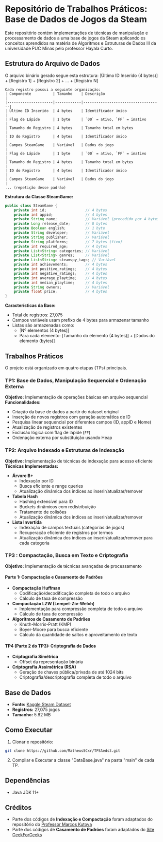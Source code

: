 # Repositório de Trabalhos Práticos: Base de Dados de Jogos da Steam
Este repositório contém implementações de técnicas de manipulação e processamento de dados a uma base de jogos da Steam aplicando os conceitos aprendidos na matéria de Algoritmos e Estruturas de Dados III da universidade PUC Minas pelo professor Hayala Curto.

## Estrutura do Arquivo de Dados
O arquivo binário gerado segue esta estrutura:
[Último ID Inserido (4 bytes)] + [Registro 1] + [Registro 2] + ... + [Registro N]
```
Cada registro possui a seguinte organização:
| Componente          | Tamanho    | Descrição                          |
|---------------------|------------|------------------------------------|
| Último ID Inserido  | 4 bytes    | Identificador único                |
| Flag de Lápide      | 1 byte     | `00` = ativo, `FF` = inativo       |
| Tamanho do Registro | 4 bytes    | Tamanho total em bytes             |
| ID do Registro      | 4 bytes    | Identificador único                |
| Campos SteamGame    | Variável   | Dados do jogo                      |
| Flag de Lápide      | 1 byte     | `00` = ativo, `FF` = inativo       |
| Tamanho do Registro | 4 bytes    | Tamanho total em bytes             |
| ID do Registro      | 4 bytes    | Identificador único                |
| Campos SteamGame    | Variável   | Dados do jogo                      |
... (repetição desse padrão)
```
**Estrutura da Classe SteamGame:**
```java
public class SteamGame {
    private int id;                  // 4 bytes
    private int appid;               // 4 bytes
    private String name;             // Variável (precedido por 4 bytes de comprimento)
    private Long release_date;       // 8 bytes
    private Boolean english;         // 1 byte
    private String developer;        // Variável
    private String publisher;        // Variável
    private String platforms;        // 7 bytes (fixo)
    private int required_age;        // 4 bytes
    private List<String> categories; // Variável
    private List<String> genres;     // Variável
    private List<String> steamspy_tags; // Variável
    private int achievements;        // 4 bytes
    private int positive_ratings;    // 4 bytes
    private int negative_ratings;    // 4 bytes
    private int average_playtime;    // 4 bytes
    private int median_playtime;     // 4 bytes
    private String owners;           // Variável
    private float price;             // 4 bytes
}
```
**Características da Base:**
- Total de registros: 27,075
- Campos variáveis usam prefixo de 4 bytes para armazenar tamanho
- Listas são armazenadas como: 
  - [Nº elementos (4 bytes)] 
  - Para cada elemento: [Tamanho do elemento (4 bytes)] + [Dados do elemento (bytes)]
 

## Trabalhos Práticos
O projeto está organizado em quatro etapas (TPs) principais.
### TP1: Base de Dados, Manipulação Sequencial e Ordenação Externa
**Objetivo:** Implementação de operações básicas em arquivo sequencial
**Funcionalidades:**
- Criação da base de dados a partir do dataset original
- Inserção de novos registros com geração automática de ID
- Pesquisa linear sequencial por diferentes campos (ID, appID e Nome)
- Atualização de registros existentes
- Exclusão lógica com flag de lápide (`FF`)
- Ordenação externa por substituição usando Heap

### TP2: Arquivo Indexado e Estruturas de Indexação
**Objetivo:** Implementação de técnicas de indexação para acesso eficiente
**Técnicas Implementadas:**
- **Árvore B+**
  - Indexação por ID
  - Busca eficiente e range queries
  - Atualização dinâmica dos índices ao inserir/atualizar/remover
- **Tabela Hash**
  - Hashing extensível para ID
  - Buckets dinâmicos com redistribuição
  - Tratamento de colisões
  - Atualização dinâmica dos índices ao inserir/atualizar/remover
- **Lista Invertida**
  - Indexação de campos textuais (categorias de jogos)
  - Recuperação eficiente de registros por termos
  - Atualização dinâmica dos índices ao inserir/atualizar/remover para cada categoria

### TP3 : Compactação, Busca em Texto e Criptografia
**Objetivo:** Implementação de técnicas avançadas de processamento
#### Parte 1: Compactação e Casamento de Padrões
- **Compactação Huffman**
  - Codificação/decodificação completa de todo o arquivo
  - Cálculo de taxa de compressão
- **Compactação LZW (Lempel-Ziv-Welch)**
  - Implementação para compressão completa de todo o arquivo
  - Cálculo de taxa de compressão
- **Algoritmos de Casamento de Padrões**
  - Knuth-Morris-Pratt (KMP)
  - Boyer-Moore para busca eficiente
  - Cálculo da quantidade de saltos e aproveitamento de texto

#### TP4 (Parte 2 do TP3): Criptografia de Dados 
- **Criptografia Simétrica**
  - Offset da representação binária
- **Criptografia Assimétrica (RSA)**
  - Geração de chaves pública/privada de até 1024 bits
  - Criptografia/descriptografia completa de todo o arquivo
## Base de Dados
- **Fonte:** [Kaggle Steam Dataset](https://www.kaggle.com/datasets/nikdavis/steam-store-games/data)
- **Registros:** 27,075 jogos
- **Tamanho:** 5.82 MB
  
## Como Executar
1. Clonar o repositório:
```bash
git clone https://github.com/MatheusSCxr/TPSAeds3.git
```
2. Compilar e Executar a classe "DataBase.java" na pasta "main" de cada TP.

## Dependências
- Java JDK 11+
  
## Créditos
- Parte dos códigos de **Indexação e Compactação** foram adaptados do repositório do [Professor Marcos Kutova](https://github.com/kutova/AEDsIII)
- Parte dos códigos de **Casamento de Padrões** foram adaptados do [Site GeekForGeeks](https://www.geeksforgeeks.org/) 
